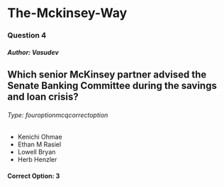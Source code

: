 
        
# The-Mckinsey-Way
        
### Question 4
        
##### Author: Vasudev
        
## Which senior McKinsey partner advised the Senate Banking Committee during the savings and loan crisis?
        
###### Type: fouroptionmcqcorrectoption
        
- Kenichi Ohmae
- Ethan M Rasiel
- Lowell Bryan
- Herb Henzler
#### Correct Option: 3